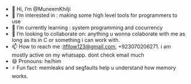 - 👋 Hi, I’m @MuneemKhilji
- 👀 I’m interested in : making some high level tools for programmers to use
- 🌱 I’m currently learning : system programming and cocurrency
- 💞️ I’m looking to collaborate on: anything u wonna colaborate with me as long as its in C or something i can work with.
- 📫 How to reach me :itfllow123@gmail.com, +923070206271. i am mostly active on my whatsapp. dont check email much
- 😄 Pronouns: he/him
- ⚡ Fun fact: memleaks and segfaults help u understand how memory works.

<!---
MuneemKhilji/MuneemKhilji is a ✨ special ✨ repository because its `README.md` (this file) appears on your GitHub profile.
You can click the Preview link to take a look at your changes.
--->
